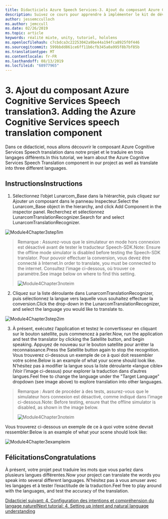 ```yaml
---
title: Didacticiels Azure Speech Services-3. Ajout du composant Azure Cognitive Services Speech translation
description: Suivez ce cours pour apprendre à implémenter le kit de développement logiciel (SDK) Azure Speech dans une application de réalité mixte.
author: jessemcculloch
ms.author: jemccull
ms.date: 02/26/2019
ms.topic: article
keywords: réalité mixte, unity, tutoriel, hololens
ms.openlocfilehash: c7cbdca3c22253042a9be44a194fca8925f0f446
ms.sourcegitcommit: 599bbdd861ce6ff11b6cfb345a0a995f8b7bf85b
ms.translationtype: MT
ms.contentlocale: fr-FR
ms.lasthandoff: 08/13/2019
ms.locfileid: "68977965"
---
```

# <a name="3-adding-the-azure-cognitive-services-speech-translation-component"></a><span data-ttu-id="5ae78-105">3. Ajout du composant Azure Cognitive Services Speech translation</span><span class="sxs-lookup"><span data-stu-id="5ae78-105">3. Adding the Azure Cognitive Services speech translation component</span></span>

<span data-ttu-id="5ae78-106">Dans ce didacticiel, nous allons découvrir le composant Azure Cognitive Services Speech translation dans notre projet et le traduire en trois langages différents.</span><span class="sxs-lookup"><span data-stu-id="5ae78-106">In this tutorial, we learn about the Azure Cognitive Services Speech Translation component in our project as well as translate into three different languages.</span></span> 

## <a name="instructions"></a><span data-ttu-id="5ae78-107">Instructions</span><span class="sxs-lookup"><span data-stu-id="5ae78-107">Instructions</span></span>

1. <span data-ttu-id="5ae78-108">Sélectionnez l’objet Lunarcom_Base dans la hiérarchie, puis cliquez sur Ajouter un composant dans le panneau Inspecteur.</span><span class="sxs-lookup"><span data-stu-id="5ae78-108">Select the Lunarcom_Base object in the hierarchy, and click Add Component in the inspector panel.</span></span> <span data-ttu-id="5ae78-109">Recherchez et sélectionnez LunarcomTranslationRecognizer.</span><span class="sxs-lookup"><span data-stu-id="5ae78-109">Search for and select LunarcomTranslationRecognizer.</span></span>

![Module4Chapter3step1im](images/module4chapter3step1im.PNG)

> <span data-ttu-id="5ae78-111">Remarque : Assurez-vous que le simulateur en mode hors connexion est désactivé avant de tester le traducteur Speech-SDK.</span><span class="sxs-lookup"><span data-stu-id="5ae78-111">Note: Ensure the offline mode simulator is disabled before testing the Speech-SDK translator.</span></span> <span data-ttu-id="5ae78-112">Pour pouvoir effectuer la conversion, vous devez être connecté à Internet.</span><span class="sxs-lookup"><span data-stu-id="5ae78-112">In order to translate, you must be connected to the internet.</span></span> <span data-ttu-id="5ae78-113">Consultez l’image ci-dessous, où trouver ce paramètre.</span><span class="sxs-lookup"><span data-stu-id="5ae78-113">See image below on where to find this setting.</span></span> 
>
> ![Module4Chapter3noteim](images/module4chapter3noteim.PNG)

2. <span data-ttu-id="5ae78-115">Cliquez sur la liste déroulante dans LunarcomTranslationRecognizer, puis sélectionnez la langue vers laquelle vous souhaitez effectuer la conversion.</span><span class="sxs-lookup"><span data-stu-id="5ae78-115">Click the drop-down in the LunarcomTranslationRecognizer, and select the language you would like to translate to.</span></span>

![Module4Chapter3step2im](images/module4chapter3step2im.PNG)

3. <span data-ttu-id="5ae78-117">À présent, exécutez l’application et testez le convertisseur en cliquant sur le bouton satellite, puis commencez à parler.</span><span class="sxs-lookup"><span data-stu-id="5ae78-117">Now, run the application and test the translator by clicking the Satellite button, and begin speaking.</span></span> <span data-ttu-id="5ae78-118">Appuyez de nouveau sur le bouton satellite pour arrêter la reconnaissance.</span><span class="sxs-lookup"><span data-stu-id="5ae78-118">Press the Satellite button again to stop the recognition.</span></span> <span data-ttu-id="5ae78-119">Vous trouverez ci-dessous un exemple de ce à quoi doit ressembler votre scène.</span><span class="sxs-lookup"><span data-stu-id="5ae78-119">Below is an example of what your scene should look like.</span></span> <span data-ttu-id="5ae78-120">N’hésitez pas à modifier la langue sous la liste déroulante «langue cible» (Voir l’image ci-dessus) pour explorer la traduction dans d’autres langues.</span><span class="sxs-lookup"><span data-stu-id="5ae78-120">Feel free to change the language under the "Target Language" dropdown (see image above) to explore translation into other languages.</span></span>

> <span data-ttu-id="5ae78-121">Remarque : Avant de procéder à des tests, assurez-vous que le simulateur hors connexion est désactivé, comme indiqué dans l’image ci-dessous.</span><span class="sxs-lookup"><span data-stu-id="5ae78-121">Note: Before testing, ensure that the offline simulator is disabled, as shown in the image below.</span></span>
>
> ![Module4Chapter3noteim](images/module4chapter3noteim.PNG)

<span data-ttu-id="5ae78-123">Vous trouverez ci-dessous un exemple de ce à quoi votre scène devrait ressembler:</span><span class="sxs-lookup"><span data-stu-id="5ae78-123">Below is an example of what your scene should look like:</span></span>

![Module4Chapter3exampleim](images/module4chapter3exampleim.PNG)

## <a name="congratulations"></a><span data-ttu-id="5ae78-125">Félicitations</span><span class="sxs-lookup"><span data-stu-id="5ae78-125">Congratulations</span></span>

<span data-ttu-id="5ae78-126">À présent, votre projet peut traduire les mots que vous parlez dans plusieurs langues différentes.</span><span class="sxs-lookup"><span data-stu-id="5ae78-126">Now your project can translate the words you speak into several different languages.</span></span> <span data-ttu-id="5ae78-127">N’hésitez pas à vous amuser avec les langages et à tester l’exactitude de la traduction.</span><span class="sxs-lookup"><span data-stu-id="5ae78-127">Feel free to play around with the languages, and test the accuracy of the translation.</span></span> 

[<span data-ttu-id="5ae78-128">Didacticiel suivant: 4. Configuration des intentions et compréhension du langage naturel</span><span class="sxs-lookup"><span data-stu-id="5ae78-128">Next tutorial: 4. Setting up intent and natural language understanding</span></span>](mrlearning-speechSDK-ch4.md)

